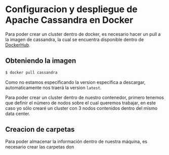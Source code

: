 # Configuracion y despliegue de Apache Cassandra en Docker

Para poder crear un cluster dentro de docker, es necesario 
hacer un pull a la imagen de cassandra, la cual se encuentra disponible dentro
de [DockerHub](https://hub.docker.com/_/cassandra).

## Obteniendo la imagen 

```bash
$ docker pull cassandra
```
Como no estamos especificando la version especifica a descargar, automaticamente
nos traerá la version `latest`.

Para poder crear un cluster dentro de nuestro contenedor, primero tenemos que
definir el número de nodos sobre el cual queremos trabajar, en este caso yo sólo 
crearé un cluster con 3 nodos contenidos dentro del mismo data center.

## Creacion de carpetas

Para poder almacenar la información dentro de nuestra máquina, es necesario 
crear las carpetas don
